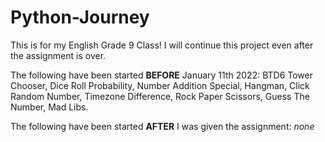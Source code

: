 # Python-Journey
This is for my English Grade 9 Class! I will continue this project even after the assignment is over.

The following have been started **BEFORE** January 11th 2022: BTD6 Tower Chooser, Dice Roll Probability, Number Addition Special, Hangman, Click Random Number, Timezone Difference, Rock Paper Scissors, Guess The Number, Mad Libs.

The following have been started **AFTER** I was given the assignment: *none*
